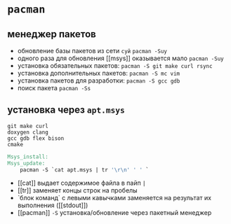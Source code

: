 # `pacman`
## менеджер пакетов

- обновление базы пакетов из сети `суй`
	`pacman -Suy`
- одного раза для обновления [[msys]] оказывается мало
	`pacman -Suy`
- установка обязательных пакетов:
	`pacman -S git make curl rsync`
- установка дополнительных пакетов:
	`pacman -S mc vim`
- установка пакетов для разработки:
	`pacman -S gcc gdb`
- поиск пакета
    `pacman -Ss`

## установка через `apt.msys`

```
git make curl
doxygen clang
gcc gdb flex bison
cmake
```
```Makefile
Msys_install:
Msys_update:
    pacman -S `cat apt.msys | tr '\r\n' ' ' `
```

- [[cat]] выдает содержимое файла в пайп `|`
- [[tr]] заменяет концы строк на пробелы
- \`блок команд\` c левыми кавычками заменяется на результат их выполнения ([[stdout]])
- [[pacman]] `-S` установка/обновление через пакетный менеджер

